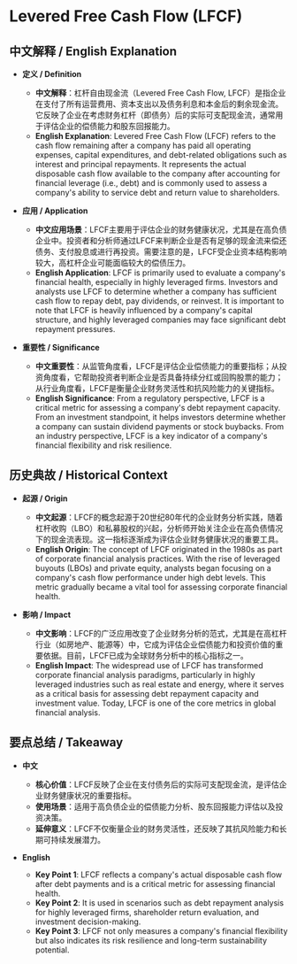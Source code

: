 # Levered Free Cash Flow (LFCF)

## 中文解释 / English Explanation

* **定义 / Definition**  
  - **中文解释**：杠杆自由现金流（Levered Free Cash Flow, LFCF）是指企业在支付了所有运营费用、资本支出以及债务利息和本金后的剩余现金流。它反映了企业在考虑财务杠杆（即债务）后的实际可支配现金流，通常用于评估企业的偿债能力和股东回报能力。  
  - **English Explanation**: Levered Free Cash Flow (LFCF) refers to the cash flow remaining after a company has paid all operating expenses, capital expenditures, and debt-related obligations such as interest and principal repayments. It represents the actual disposable cash flow available to the company after accounting for financial leverage (i.e., debt) and is commonly used to assess a company's ability to service debt and return value to shareholders.

* **应用 / Application**  
  - **中文应用场景**：LFCF主要用于评估企业的财务健康状况，尤其是在高负债企业中。投资者和分析师通过LFCF来判断企业是否有足够的现金流来偿还债务、支付股息或进行再投资。需要注意的是，LFCF受企业资本结构影响较大，高杠杆企业可能面临较大的偿债压力。  
  - **English Application**: LFCF is primarily used to evaluate a company's financial health, especially in highly leveraged firms. Investors and analysts use LFCF to determine whether a company has sufficient cash flow to repay debt, pay dividends, or reinvest. It is important to note that LFCF is heavily influenced by a company's capital structure, and highly leveraged companies may face significant debt repayment pressures.

* **重要性 / Significance**  
  - **中文重要性**：从监管角度看，LFCF是评估企业偿债能力的重要指标；从投资角度看，它帮助投资者判断企业是否具备持续分红或回购股票的能力；从行业角度看，LFCF是衡量企业财务灵活性和抗风险能力的关键指标。  
  - **English Significance**: From a regulatory perspective, LFCF is a critical metric for assessing a company's debt repayment capacity. From an investment standpoint, it helps investors determine whether a company can sustain dividend payments or stock buybacks. From an industry perspective, LFCF is a key indicator of a company's financial flexibility and risk resilience.

## 历史典故 / Historical Context

* **起源 / Origin**  
  - **中文起源**：LFCF的概念起源于20世纪80年代的企业财务分析实践，随着杠杆收购（LBO）和私募股权的兴起，分析师开始关注企业在高负债情况下的现金流表现。这一指标逐渐成为评估企业财务健康状况的重要工具。  
  - **English Origin**: The concept of LFCF originated in the 1980s as part of corporate financial analysis practices. With the rise of leveraged buyouts (LBOs) and private equity, analysts began focusing on a company's cash flow performance under high debt levels. This metric gradually became a vital tool for assessing corporate financial health.

* **影响 / Impact**  
  - **中文影响**：LFCF的广泛应用改变了企业财务分析的范式，尤其是在高杠杆行业（如房地产、能源等）中，它成为评估企业偿债能力和投资价值的重要依据。目前，LFCF已成为全球财务分析中的核心指标之一。  
  - **English Impact**: The widespread use of LFCF has transformed corporate financial analysis paradigms, particularly in highly leveraged industries such as real estate and energy, where it serves as a critical basis for assessing debt repayment capacity and investment value. Today, LFCF is one of the core metrics in global financial analysis.

## 要点总结 / Takeaway

* **中文**  
  - **核心价值**：LFCF反映了企业在支付债务后的实际可支配现金流，是评估企业财务健康状况的重要指标。  
  - **使用场景**：适用于高负债企业的偿债能力分析、股东回报能力评估以及投资决策。  
  - **延伸意义**：LFCF不仅衡量企业的财务灵活性，还反映了其抗风险能力和长期可持续发展潜力。

* **English**  
  - **Key Point 1**: LFCF reflects a company's actual disposable cash flow after debt payments and is a critical metric for assessing financial health.  
  - **Key Point 2**: It is used in scenarios such as debt repayment analysis for highly leveraged firms, shareholder return evaluation, and investment decision-making.  
  - **Key Point 3**: LFCF not only measures a company's financial flexibility but also indicates its risk resilience and long-term sustainability potential.